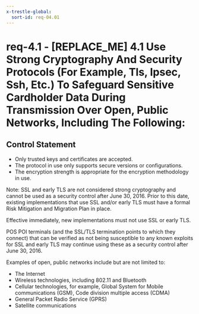 ```yaml
---
x-trestle-global:
  sort-id: req-04.01
---
```


# req-4.1 - \[REPLACE_ME\] 4.1 Use Strong Cryptography And Security Protocols (For Example, Tls, Ipsec, Ssh, Etc.) To Safeguard Sensitive Cardholder Data During Transmission Over Open, Public Networks, Including The Following:

## Control Statement

* Only trusted keys and certificates are accepted.
* The protocol in use only supports secure versions or configurations.
* The encryption strength is appropriate for the encryption methodology in
use.

Note: SSL and early TLS are not considered strong cryptography and cannot
be used as a security control after June 30, 2016. Prior to this date, existing
implementations that use SSL and/or early TLS must have a formal Risk Mitigation
and Migration Plan in place.

Effective immediately, new implementations must not use SSL or early TLS.

POS POI terminals (and the SSL/TLS termination points to which they connect)
that can be verified as not being susceptible to any known exploits for SSL
and early TLS may continue using these as a security control after
June 30, 2016.

Examples of open, public networks include but are not limited to:
* The Internet
* Wireless technologies, including 802.11 and Bluetooth
* Cellular technologies, for example, Global System for Mobile
communications (GSM), Code division multiple access (CDMA)
* General Packet Radio Service (GPRS)
* Satellite communications
